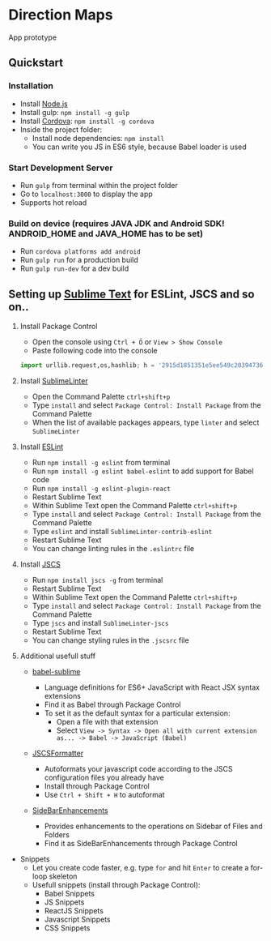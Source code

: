 
Direction Maps
===========
App prototype

## Quickstart

### Installation
- Install [Node.js](https://nodejs.org/en/download/releases/)
- Install gulp: `npm install -g gulp`
- Install [Cordova](https://cordova.apache.org/): `npm install -g cordova`
- Inside the project folder:
	- Install node dependencies: `npm install`
	- You can write you JS in ES6 style, because Babel loader is used 

### Start Development Server
- Run `gulp` from terminal within the project folder
- Go to `localhost:3000` to display the app
- Supports hot reload

### Build on device (requires JAVA JDK and Android SDK! ANDROID_HOME and JAVA_HOME has to be set)
- Run `cordova platforms add android`
- Run `gulp run` for a production build
- Run `gulp run-dev` for a dev build


## Setting up [Sublime Text](http://www.sublimetext.com/3) for ESLint, JSCS and so on..

1. Install Package Control

	- Open the console using `Ctrl + Ö` or `View > Show Console`
	- Paste following code into the console

	```python
	import urllib.request,os,hashlib; h = '2915d1851351e5ee549c20394736b442' + '8bc59f460fa1548d1514676163dafc88'; pf = 'Package Control.sublime-package'; ipp = sublime.installed_packages_path(); urllib.request.install_opener( urllib.request.build_opener( urllib.request.ProxyHandler()) ); by = urllib.request.urlopen( 'http://packagecontrol.io/' + pf.replace(' ', '%20')).read(); dh = hashlib.sha256(by).hexdigest(); print('Error validating download (got %s instead of %s), please try manual install' % (dh, h)) if dh != h else open(os.path.join( ipp, pf), 'wb' ).write(by)
    ```

2. Install [SublimeLinter](http://www.sublimelinter.com/en/latest/index.html)

	- Open the Command Palette `ctrl+shift+p`
	- Type `install` and select `Package Control: Install Package` from the Command Palette
	- When the list of available packages appears, type `linter` and select `SublimeLinter`

3. Install [ESLint](http://eslint.org/)

	- Run `npm install -g eslint` from terminal
	- Run `npm install -g eslint babel-eslint` to add support for Babel code
	- Run `npm install -g eslint-plugin-react`
	- Restart Sublime Text
	- Within Sublime Text open the Command Palette `ctrl+shift+p`
	- Type `install` and select `Package Control: Install Package` from the Command Palette
	- Type `eslint` and install `SublimeLinter-contrib-eslint`
	- Restart Sublime Text
	- You can change linting rules in the `.eslintrc` file

4. Install [JSCS](http://jscs.info/)

	- Run `npm install jscs -g` from terminal
	- Restart Sublime Text
	- Within Sublime Text open the Command Palette `ctrl+shift+p`
	- Type `install` and select `Package Control: Install Package` from the Command Palette
	- Type `jscs` and install `SublimeLinter-jscs`
	- Restart Sublime Text
	- You can change styling rules in the `.jscsrc` file

5. Additional usefull stuff

	- [babel-sublime](https://github.com/babel/babel-sublime)
		- Language definitions for ES6+ JavaScript with React JSX syntax extensions
		- Find it as Babel through Package Control
		- To set it as the default syntax for a particular extension:
			- Open a file with that extension
			- Select `View -> Syntax -> Open all with current extension as... -> Babel -> JavaScript (Babel)`

	- [JSCSFormatter](https://github.com/TheSavior/SublimeJSCSFormatter)
		- Autoformats your javascript code according to the JSCS configuration files you already have
		- Install through Package Control
		- Use `Ctrl + Shift + H` to autoformat

	- [SideBarEnhancements](https://github.com/titoBouzout/SideBarEnhancements)
		- Provides enhancements to the operations on Sidebar of Files and Folders
		- Find it as SideBarEnhancements through Package Control
		
  - Snippets
  	- Let you create code faster, e.g. type `for` and hit `Enter` to create a for-loop skeleton
  	- Usefull snippets (install through Package Control):
  		- Babel Snippets
  		- JS Snippets
  		- ReactJS Snippets
  		- Javascript Snippets
  		- CSS Snippets
